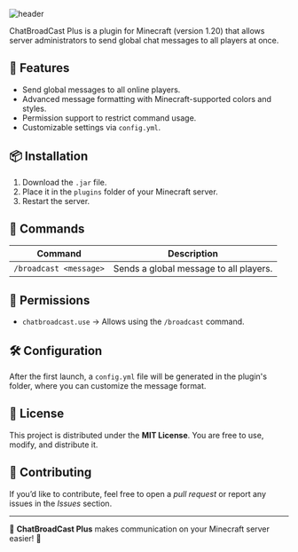 ![header](https://capsule-render.vercel.app/api?type=waving&height=230&color=gradient&customColorList=32&text=ChatBroadcast+&textBg=false&fontAlignY=40&reversal=false&animation=fadeIn)

ChatBroadCast Plus is a plugin for Minecraft (version 1.20) that allows server administrators to send global chat messages to all players at once.

## 🚀 Features
- Send global messages to all online players.
- Advanced message formatting with Minecraft-supported colors and styles.
- Permission support to restrict command usage.
- Customizable settings via `config.yml`.

## 📦 Installation
1. Download the `.jar` file.
2. Place it in the `plugins` folder of your Minecraft server.
3. Restart the server.

## 📜 Commands
| Command | Description |
|---------|------------|
| `/broadcast <message>` | Sends a global message to all players. |

## 🔐 Permissions
- `chatbroadcast.use` → Allows using the `/broadcast` command.

## 🛠️ Configuration
After the first launch, a `config.yml` file will be generated in the plugin's folder, where you can customize the message format.

## 📄 License
This project is distributed under the **MIT License**. You are free to use, modify, and distribute it.

## 🤝 Contributing
If you’d like to contribute, feel free to open a *pull request* or report any issues in the *Issues* section.

---

💬 **ChatBroadCast Plus** makes communication on your Minecraft server easier! 🚀
